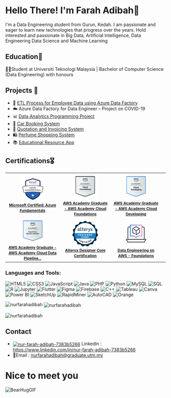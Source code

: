 # Hello There! I'm Farah Adibah👋


I'm a Data Engineering student from Gurun, Kedah. I am passionate and eager to learn new technologies that progress over the years. 
Hold interested and passionate in Big Data, Artificial Intelligence, Data Engineering Data Science and Machine Learning


## Education📗

👩‍🎓Student at Universiti Teknologi Malaysia | Bachelor of Computer Science (Data Engineering) with honours


## Projects 📂
- 🧩 [ETL Process for Employee Data using Azure Data Factory](https://github.com/nurfarahadibah/adf-project1/tree/main)
- ☁️ Azure Data Factory for Data Engineer – Project on COVID-19
- 📊 [Data Analytics Programming Project](https://github.com/nurfarahadibah/Data-Analytics-Programming-Project)
- 🚗 [Car Booking System](https://github.com/nurfarahadibah/Car-Booking-System) 
- 📄 [Quotation and Invoicing System]()  
- 🛍️ [Perfume Shopping System](https://github.com/nurfarahadibah/Perfume-System) 
- 📚 [Educational Resource App](https://github.com/wannursofea/Data-Pioneeers/tree/main/jamin_belaja) 

## Certifications🎖️
<table>
  <tr>
    <td align="center">
      <a href="https://www.credly.com/badges/a0e829e5-5c32-4935-a5ea-a5e0eaca8d3e">
        <img src="https://github.com/nurfarahadibah/nurfarahadibah/blob/main/image/certificate/azure%20fundamental.png" width="80px" height="auto"/><br/>
        <b><small><b>Microsoft Certified: Azure Fundamentals</b></small></b>
      </a>
    </td>
    <td align="center">
      <a href="https://www.credly.com/badges/47dae742-6284-4e64-931d-7f7dfffd7451/public_url">
        <img src="https://github.com/nurfarahadibah/nurfarahadibah/blob/main/image/certificate/aws-academy-graduate-aws-academy-cloud-foundations.png" width="80px" height="auto"/><br/>
        <b><small><b>AWS Academy Graduate - AWS Academy Cloud Foundations</b></small></b>
      </a>
    </td>
    <td align="center">
      <a href="https://www.credly.com/badges/f1f93b1f-b2b9-437e-9449-8052bb35d15b/public_urlk">
        <img src="https://github.com/nurfarahadibah/nurfarahadibah/blob/main/image/certificate/aws-academy-graduate-aws-academy-cloud-developing.png" width="80px" height="auto"/><br/>
        <b><small><b>AWS Academy Graduate - AWS Academy Cloud Developing</b></small></b>
      </a>
    </td>
  </tr>
  <tr>
    <td align="center">
      <a href="https://www.credly.com/badges/47807959-4452-4354-b5da-011f6654af58/public_url">
        <img src="https://github.com/nurfarahadibah/nurfarahadibah/blob/main/image/certificate/aws-academy-graduate-aws-academy-cloud-data-pipelin.png" width="80px" height="auto"/><br/>
        <b><small><b>AWS Academy Graduate - AWS Academy Cloud Data Pipeline...</b></small></b>
      </a>
    </td>
    <td align="center">
      <a href="https://www.credly.com/badges/39024289-74e4-49da-b43b-d5883d7e92a4/public_url">
        <img src="https://github.com/nurfarahadibah/nurfarahadibah/blob/main/image/certificate/alteryx-designer-core-certification.png" width="80px" height="auto"/><br/>
        <b><small><b>Alteryx Designer Core Certification</b></small></b>
      </a>
    </td>
    <td align="center">
      <a href="">
        <img src="https://github.com/nurfarahadibah/nurfarahadibah/blob/main/image/certificate/skill-builder-colorful.svg" width="80px" height="auto"/><br/>
        <b><small><b>Data Engineering on AWS - Foundations</b></small></b>
      </a>
    </td>
    <td></td> </tr>
</table>
<h3 align="left">Languages and Tools:</h3>

![HTML5](https://img.shields.io/badge/-HTML5-E34F26?style=flat-square&logo=html5&logoColor=white)
![CSS3](https://img.shields.io/badge/-CSS3-1572B6?style=flat-square&logo=css3)
![JavaScript](https://img.shields.io/badge/-JavaScript-F7DF1E?style=flat-square&logo=javascript&logoColor=black)
![Java](https://img.shields.io/badge/-Java-007396?style=flat-square&logo=java)
![PHP](https://img.shields.io/badge/-PHP-777BB4?style=flat-square&logo=php&logoColor=white)
![Python](https://img.shields.io/badge/-Python-3776AB?style=flat-square&logo=python&logoColor=white)
![MySQL](https://img.shields.io/badge/-MySQL-4479A1?style=flat-square&logo=mysql&logoColor=white)
![SQL](https://img.shields.io/badge/-SQL-003B57?style=flat-square&logo=sqlite)
![R](https://img.shields.io/badge/-R-276DC3?style=flat-square&logo=r&logoColor=white)
![Jupyter](https://img.shields.io/badge/-Jupyter-F37626?style=flat-square&logo=jupyter&logoColor=white)
![Flutter](https://img.shields.io/badge/-Flutter-02569B?style=flat-square&logo=flutter&logoColor=white)
![Figma](https://img.shields.io/badge/-Figma-F24E1E?style=flat-square&logo=figma&logoColor=white)
![Firebase](https://img.shields.io/badge/-Firebase-FFCA28?style=flat-square&logo=firebase&logoColor=black)
![C++](https://img.shields.io/badge/-C++-00599C?style=flat-square&logo=c%2B%2B&logoColor=white)
![Tableau](https://img.shields.io/badge/-Tableau-E97627?style=flat-square&logo=tableau&logoColor=white)
![Canva](https://img.shields.io/badge/-Canva-00C4CC?style=flat-square&logo=canva&logoColor=white)
![Power BI](https://img.shields.io/badge/-Power%20BI-F2C811?style=flat-square&logo=power-bi&logoColor=black)
![SketchUp](https://img.shields.io/badge/-SketchUp-005F9E?style=flat-square&logo=sketchup&logoColor=white)
![RapidMiner](https://img.shields.io/badge/-RapidMiner-FF7300?style=flat-square&logo=rapidminer&logoColor=white)
![AutoCAD](https://img.shields.io/badge/-AutoCAD-E12127?style=flat-square&logo=autodesk&logoColor=white)
![Orange](https://img.shields.io/badge/-Orange-FF8000?style=flat-square&logo=orange&logoColor=white)

<p><img align="left" src="https://github-readme-stats.vercel.app/api/top-langs?username=nurfarahadibah&show_icons=true&locale=en&layout=compact" alt="nurfarahadibah" /></p>

<p>&nbsp;<img align="center" src="https://github-readme-stats.vercel.app/api?username=nurfarahadibah&show_icons=true&locale=en" alt="nurfarahadibah" /></p>

<p><img align="center" src="https://github-readme-streak-stats.herokuapp.com/?user=nurfarahadibah&" alt="nurfarahadibah" /></p>



## Contact
- <a href="https://linkedin.com/in/nur-farah-adibah-7383b5266" target="blank"><img align="center" src="https://raw.githubusercontent.com/rahuldkjain/github-profile-readme-generator/master/src/images/icons/Social/linked-in-alt.svg" alt="nur-farah-adibah-7383b5266" height="15" width="15" /></a>
Linkedln : https://www.linkedin.com/in/nur-farah-adibah-7383b5266
- 📧Email : nurfarahadibah@graduate.utm.my

# Nice to meet you


![BearHugGIF](https://user-images.githubusercontent.com/128114912/227106161-8ed26296-3968-4a74-8547-26c8bd94244f.gif)


